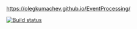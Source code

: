 
https://olegkumachev.github.io/EventProcessing/


[![Build status](https://ci.appveyor.com/api/projects/status/OlegKumachev/EventProcessing)](https://ci.appveyor.com/project/OlegKumachev/eventprocessing-1xbmb/actions/workflows/web.yml)

